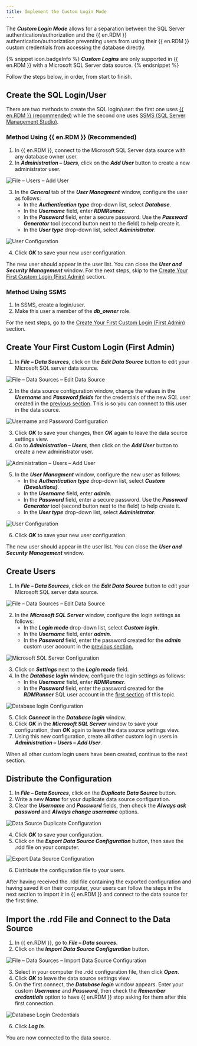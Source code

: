 ```yaml
---
title: Implement the Custom Login Mode
---
```

The ***Custom Login Mode*** allows for a separation between the SQL Server authentication/authorization and the {{ en.RDM }} authentication/authorization preventing users from using their {{ en.RDM }} custom credentials from accessing the database directly.

{% snippet icon.badgeInfo %}
***Custom Logins*** are only supported in {{ en.RDM }} with a Microsoft SQL Server data source.
{% endsnippet %}

Follow the steps below, in order, from start to finish.

## Create the SQL Login/User

There are two methods to create the SQL login/user: the first one uses <a href="#method-using-remote-desktop-manager-(recommended)">{{ en.RDM }} (recommended)</a> while the second one uses <a href="#method-using-ssms">SSMS (SQL Server Management Studio)</a>.

### Method Using {{ en.RDM }} (Recommended)

1. In {{ en.RDM }}, connect to the Microsoft SQL Server data source with any database owner user.
1. In ***Administration – Users***, click on the ***Add User*** button to create a new administrator user.

![File – Users – Add User](https://webdevolutions.azureedge.net/docs/en/kb/KB2149.png)

3. In the ***General*** tab of the ***User Managment*** window, configure the user as follows:
    * In the ***Authentication type*** drop-down list, select ***Database***.
    * In the ***Username*** field, enter ***RDMRunner***.
    * In the ***Password*** field, enter a secure password. Use the ***Password Generator*** tool (second button next to the field) to help create it.
    * In the ***User type*** drop-down list, select ***Administrator***.

![User Configuration](https://webdevolutions.azureedge.net/docs/en/kb/KB2150.png)

4. Click ***OK*** to save your new user configuration.

The new user should appear in the user list. You can close the ***User and Security Management*** window.
For the next steps, skip to the <a href="#create-your-first-custom-login-(first-admin)">Create Your First Custom Login (First Admin)</a> section.

### Method Using SSMS

1. In SSMS, create a login/user.
1. Make this user a member of the ***db_owner*** role.

For the next steps, go to the <a href="#create-your-first-custom-login-(first-admin)">Create Your First Custom Login (First Admin)</a> section.

## Create Your First Custom Login (First Admin)

1. In ***File – Data Sources***, click on the ***Edit Data Source*** button to edit your Microsoft SQL server data source.

![File – Data Sources – Edit Data Source](https://webdevolutions.azureedge.net/docs/en/kb/KB2158.png)

2. In the data source configuration window, change the values in the ***Username*** and ***Password fields*** for the credentials of the new SQL user created in the <a href="#create-the-sql-login%2Fuser">previous section</a>. This is so you can connect to this user in the data source.

![Username and Password Configuration](https://webdevolutions.azureedge.net/docs/en/kb/KB2159.png)

3. Click ***OK*** to save your changes, then ***OK*** again to leave the data source settings view.
1. Go to ***Administration – Users***, then click on the ***Add User*** button to create a new administrator user.

![Administration – Users – Add User](https://webdevolutions.azureedge.net/docs/en/kb/KB2151.png)

5. In the ***User Managment*** window, configure the new user as follows:
    * In the ***Authentication type*** drop-down list, select ***Custom (Devolutions)***.
    * In the ***Username*** field, enter ***admin***.
    * In the ***Password*** field, enter a secure password. Use the ***Password Generator*** tool (second button next to the field) to help create it.
    * In the ***User type*** drop-down list, select ***Administrator***.

![User Configuration](https://webdevolutions.azureedge.net/docs/en/kb/KB2152.png)

6. Click ***OK*** to save your new user configuration.

The new user should appear in the user list. You can close the ***User and Security Management*** window.

## Create Users

1. In ***File – Data Sources***, click on the ***Edit Data Source*** button to edit your Microsoft SQL server data source.

![File – Data Sources – Edit Data Source](https://webdevolutions.azureedge.net/docs/en/kb/KB2160.png)

2. In the ***Microsoft SQL Server*** window, configure the login settings as follows:
    * In the ***Login mode*** drop-down list, select ***Custom login***.
    * In the ***Username*** field, enter ***admin***.
    * In the ***Password*** field, enter the password created for the ***admin*** custom user account in the <a href="#create-your-first-custom-login-(first-admin)">previous section.</a>

![Microsoft SQL Server Configuration](https://webdevolutions.azureedge.net/docs/en/kb/KB2153.png)

3. Click on ***Settings*** next to the ***Login mode*** field.
1. In the ***Database login*** window, configure the login settings as follows:
    * In the ***Username*** field, enter ***RDMRunner***.
    * In the ***Password*** field, enter the password created for the ***RDMRunner*** SQL user account in the <a href="#create-the-sql-login%2Fuser">first section</a> of this topic.

![Database login Configuration](https://webdevolutions.azureedge.net/docs/en/kb/KB2154.png)

5. Click ***Connect*** in the ***Database login*** window.
1. Click ***OK*** in the ***Microsoft SQL Server*** window to save your configuration, then ***OK*** again to leave the data source settings view.
1. Using this new configuration, create all other custom login users in ***Administration – Users – Add User***.

When all other custom login users have been created, continue to the next section.

## Distribute the Configuration

1. In ***File – Data Sources***, click on the ***Duplicate Data Source*** button.
1. Write a new ***Name*** for your duplicate data source configuration.
1. Clear the ***Username*** and ***Password*** fields, then check the ***Always ask password*** and ***Always change username*** options.

![Data Source Duplicate Configuration](https://webdevolutions.azureedge.net/docs/en/kb/KB2155.png)

4. Click ***OK*** to save your configuration.
1. Click on the ***Export Data Source Configuration*** button, then save the .rdd file on your computer.

![Export Data Source Configuration](https://webdevolutions.azureedge.net/docs/en/kb/KB2156.png)

6. Distribute the configuration file to your users.

After having received the .rdd file containing the exported configuration and having saved it on their computer, your users can follow the steps in the next section to import it in {{ en.RDM }} and connect to the data source for the first time.

## Import the .rdd File and Connect to the Data Source

1. In {{ en.RDM }}, go to ***File – Data sources***.
1. Click on the ***Import Data Source Configuration*** button.

![File – Data Sources – Import Data Source Configuration](https://webdevolutions.azureedge.net/docs/en/kb/KB2157.png)

3. Select in your computer the .rdd configuration file, then click ***Open***.
1. Click ***OK*** to leave the data source settings view. 
1. On the first connect, the ***Database login*** window appears. Enter your custom ***Username*** and ***Password***, then check the ***Remember credentials*** option to have {{ en.RDM }} stop asking for them after this first connection.

![Database Login Credentials](https://webdevolutions.azureedge.net/docs/en/kb/KB2161.png)

6. Click ***Log In***.

You are now connected to the data source.
